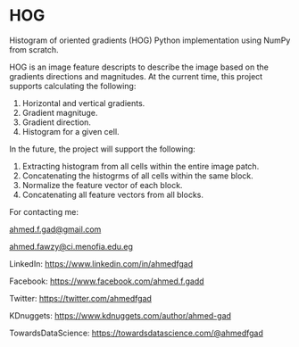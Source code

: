 # HOG
Histogram of oriented gradients (HOG) Python implementation using NumPy from scratch.

HOG is an image feature descripts to describe the image based on the gradients directions and magnitudes. At the current time, this project supports calculating the following:
1. Horizontal and vertical gradients.
2. Gradient magnituge.
3. Gradient direction.
4. Histogram for a given cell.

In the future, the project will support the following:
1. Extracting histogram from all cells within the entire image patch.
2. Concatenating the histogrms of all cells within the same block.
3. Normalize the feature vector of each block.
4. Concatenating all feature vectors from all blocks.

For contacting me:

ahmed.f.gad@gmail.com

ahmed.fawzy@ci.menofia.edu.eg

LinkedIn: https://www.linkedin.com/in/ahmedfgad

Facebook: https://www.facebook.com/ahmed.f.gadd

Twitter: https://twitter.com/ahmedfgad

KDnuggets: https://www.kdnuggets.com/author/ahmed-gad

TowardsDataScience: https://towardsdatascience.com/@ahmedfgad

